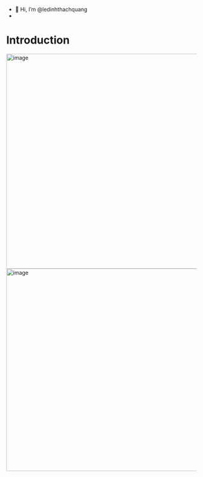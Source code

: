 - 👋 Hi, I’m @ledinhthachquang
-

<!---
ledinhthachquang/ledinhthachquang is a ✨ special ✨ repository because its `README.md` (this file) appears on your GitHub profile.
You can click the Preview link to take a look at your changes.
--->
<h1>Introduction</h1>
 
<img width="568" style ="display :inline" alt="image" src="https://user-images.githubusercontent.com/111257273/184577816-b730b750-42d7-49dd-b795-6f05e66c1444.png">
<img width="535" alt="image" src="https://user-images.githubusercontent.com/111257273/184577664-6769688e-6587-4039-b01d-0e46ef8f5bd6.png">
